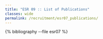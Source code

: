 ```yaml
---
title: "ESR 09 :: List of Publications"
classes: wide
permalink: /recruitment/esr07_publications/
---
```

{% bibliography --file esr07 %}